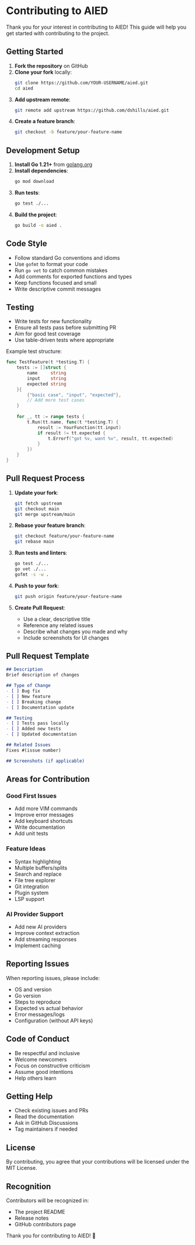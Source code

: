 # Contributing to AIED

Thank you for your interest in contributing to AIED! This guide will help you get started with contributing to the project.

## Getting Started

1. **Fork the repository** on GitHub
2. **Clone your fork** locally:
   ```bash
   git clone https://github.com/YOUR-USERNAME/aied.git
   cd aied
   ```
3. **Add upstream remote**:
   ```bash
   git remote add upstream https://github.com/dshills/aied.git
   ```
4. **Create a feature branch**:
   ```bash
   git checkout -b feature/your-feature-name
   ```

## Development Setup

1. **Install Go 1.21+** from [golang.org](https://golang.org/dl/)
2. **Install dependencies**:
   ```bash
   go mod download
   ```
3. **Run tests**:
   ```bash
   go test ./...
   ```
4. **Build the project**:
   ```bash
   go build -o aied .
   ```

## Code Style

- Follow standard Go conventions and idioms
- Use `gofmt` to format your code
- Run `go vet` to catch common mistakes
- Add comments for exported functions and types
- Keep functions focused and small
- Write descriptive commit messages

## Testing

- Write tests for new functionality
- Ensure all tests pass before submitting PR
- Aim for good test coverage
- Use table-driven tests where appropriate

Example test structure:
```go
func TestFeature(t *testing.T) {
    tests := []struct {
        name     string
        input    string
        expected string
    }{
        {"basic case", "input", "expected"},
        // Add more test cases
    }
    
    for _, tt := range tests {
        t.Run(tt.name, func(t *testing.T) {
            result := YourFunction(tt.input)
            if result != tt.expected {
                t.Errorf("got %v, want %v", result, tt.expected)
            }
        })
    }
}
```

## Pull Request Process

1. **Update your fork**:
   ```bash
   git fetch upstream
   git checkout main
   git merge upstream/main
   ```

2. **Rebase your feature branch**:
   ```bash
   git checkout feature/your-feature-name
   git rebase main
   ```

3. **Run tests and linters**:
   ```bash
   go test ./...
   go vet ./...
   gofmt -s -w .
   ```

4. **Push to your fork**:
   ```bash
   git push origin feature/your-feature-name
   ```

5. **Create Pull Request**:
   - Use a clear, descriptive title
   - Reference any related issues
   - Describe what changes you made and why
   - Include screenshots for UI changes

## Pull Request Template

```markdown
## Description
Brief description of changes

## Type of Change
- [ ] Bug fix
- [ ] New feature
- [ ] Breaking change
- [ ] Documentation update

## Testing
- [ ] Tests pass locally
- [ ] Added new tests
- [ ] Updated documentation

## Related Issues
Fixes #(issue number)

## Screenshots (if applicable)
```

## Areas for Contribution

### Good First Issues
- Add more VIM commands
- Improve error messages
- Add keyboard shortcuts
- Write documentation
- Add unit tests

### Feature Ideas
- Syntax highlighting
- Multiple buffers/splits
- Search and replace
- File tree explorer
- Git integration
- Plugin system
- LSP support

### AI Provider Support
- Add new AI providers
- Improve context extraction
- Add streaming responses
- Implement caching

## Reporting Issues

When reporting issues, please include:
- OS and version
- Go version
- Steps to reproduce
- Expected vs actual behavior
- Error messages/logs
- Configuration (without API keys)

## Code of Conduct

- Be respectful and inclusive
- Welcome newcomers
- Focus on constructive criticism
- Assume good intentions
- Help others learn

## Getting Help

- Check existing issues and PRs
- Read the documentation
- Ask in GitHub Discussions
- Tag maintainers if needed

## License

By contributing, you agree that your contributions will be licensed under the MIT License.

## Recognition

Contributors will be recognized in:
- The project README
- Release notes
- GitHub contributors page

Thank you for contributing to AIED! 🎉